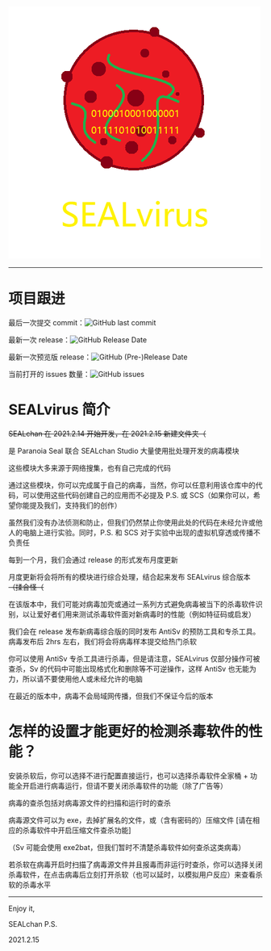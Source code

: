 ![SEALvirus](README.assets/SEALvirus.png)

-----

# 项目跟进

最后一次提交 commit：![GitHub last commit](https://img.shields.io/github/last-commit/SEALchanPS/SEALvirus)

最新一次 release：![GitHub Release Date](https://img.shields.io/github/release-date/SEALchanPS/SEALvirus)

最新一次预览版 release：![GitHub (Pre-)Release Date](https://img.shields.io/github/release-date-pre/SEALchanPS/SEALvirus)

当前打开的 issues 数量：![GitHub issues](https://img.shields.io/github/issues/SEALchanPS/SEALvirus)

# SEALvirus 简介

~~SEALchan 在 2021.2.14 开始开发，在 2021.2.15 新建文件夹（~~

是 Paranoia Seal 联合 SEALchan Studio 大量使用批处理开发的病毒模块

这些模块大多来源于网络搜集，也有自己完成的代码

通过这些模块，你可以完成属于自己的病毒，当然，你可以任意利用该仓库中的代码，可以使用这些代码创建自己的应用而不必提及 P.S. 或 SCS（如果你可以，希望你能提及我们，支持我们的创作）

虽然我们没有办法侦测和防止，但我们仍然禁止你使用此处的代码在未经允许或他人的电脑上进行实验。同时，P.S. 和 SCS 对于实验中出现的虚拟机穿透或传播不负责任

每到一个月，我们会通过 release 的形式发布月度更新

月度更新将会将所有的模块进行综合处理，结合起来发布 SEALvirus 综合版本~~（揉合怪（~~

在该版本中，我们可能对病毒加壳或通过一系列方式避免病毒被当下的杀毒软件识别，以让爱好者们用来测试杀毒软件面对新病毒时的性能（例如特征码或启发）

我们会在 release 发布新病毒综合版的同时发布 AntiSv 的预防工具和专杀工具。病毒发布后 2hrs 左右，我们将会将病毒样本提交给热门杀软

你可以使用 AntiSv 专杀工具进行杀毒，但是请注意，SEALvirus 仅部分操作可被查杀，Sv 的代码中可能出现格式化和删除等不可逆操作，这样 AntiSv 也无能为力，所以请不要使用他人或未经允许的电脑

在最近的版本中，病毒不会局域网传播，但我们不保证今后的版本

# 怎样的设置才能更好的检测杀毒软件的性能？

安装杀软后，你可以选择不进行配置直接运行，也可以选择杀毒软件全家桶 + 功能全开启进行病毒运行，但请不要关闭杀毒软件的功能（除了广告等）

病毒的查杀包括对病毒源文件的扫描和运行时的查杀

病毒源文件可以为 exe，去掉扩展名的文件，或（含有密码的）压缩文件 [请在相应的杀毒软件中开启压缩文件查杀功能]

（Sv 可能会使用 exe2bat，但我们暂时不清楚杀毒软件如何查杀这类病毒）

若杀软在病毒开启时扫描了病毒源文件并且报毒而非运行时查杀，你可以选择关闭杀毒软件，在点击病毒后立刻打开杀软（也可以延时，以模拟用户反应）来查看杀软的杀毒水平

----

Enjoy it,

SEALchan P.S.

2021.2.15
